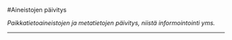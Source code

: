 #Aineistojen päivitys

*Paikkatietoaineistojen ja metatietojen päivitys, niistä informointointi yms.*

-----
